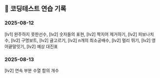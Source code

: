 ## 📅 코딩테스트 연습 기록

### 2025-08-12
[lv1] 완주하지 못한선수, [lv2] 숫자들의 표현, [lv2] 짝지어 제거하기, [lv2] 피보나치 수, [lv2] 구명보트, [lv2] 귤고르기, [lv2] n개의 최소공배수, [lv2] 멀리 뛰기, [lv2] 영어끝말잇기, [lv2] 예상 대진표

### 2025-08-13
[lv2] 연속 부분 수열 합의 개수
